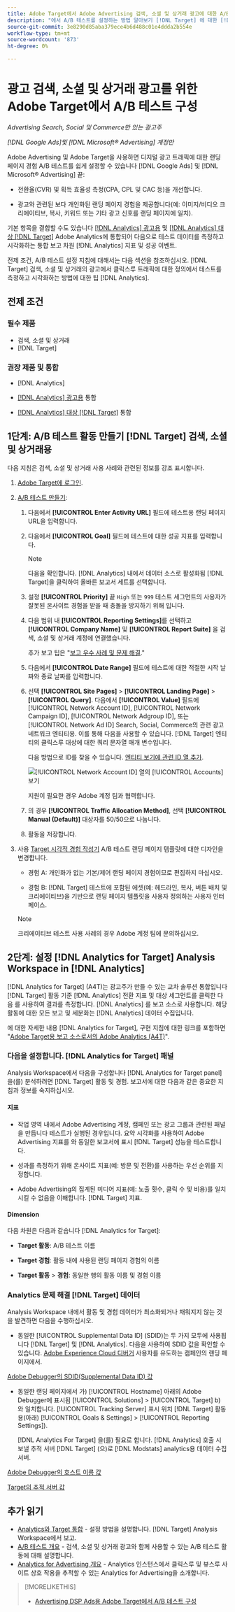 ```yaml
---
title: Adobe Target에서 Adobe Advertising 검색, 소셜 및 상거래 광고에 대한 A/B 테스트 구성
description: "에서 A/B 테스트를 설정하는 방법 알아보기 [!DNL Target] 에 대한 [!DNL Google Ads] 및 [!DNL Microsoft® Advertising] 검색, 소셜 및 커머스의 광고."
source-git-commit: 3e8290d85aba379ece4b6d488c01e4ddda2b554e
workflow-type: tm+mt
source-wordcount: '873'
ht-degree: 0%

---
```


# 광고 검색, 소셜 및 상거래 광고를 위한 Adobe Target에서 A/B 테스트 구성

*Advertising Search, Social 및 Commerce만 있는 광고주*

*[!DNL Google Ads]및 [!DNL Microsoft® Advertising] 계정만*

Adobe Advertising 및 Adobe Target을 사용하면 디지털 광고 트래픽에 대한 랜딩 페이지 경험 A/B 테스트를 쉽게 설정할 수 있습니다 [!DNL Google Ads] 및 [!DNL Microsoft® Advertising] 끝:

* 전환율(CVR) 및 획득 효율성 측정(CPA, CPL 및 CAC 등)을 개선합니다.

* 광고와 관련된 보다 개인화된 랜딩 페이지 경험을 제공합니다(예: 이미지/비디오 크리에이티브, 복사, 키워드 또는 기타 광고 신호를 랜딩 페이지에 일치).

기본 항목을 결합할 수도 있습니다 [[!DNL Analytics] 광고용](/help/integrations/analytics/overview.md) 및 [[!DNL Analytics] 대상 [!DNL Target]](https://experienceleague.adobe.com/docs/target/using/integrate/a4t/a4t.html) Adobe Analytics에 통합되어 다음으로 테스트 데이터를 측정하고 시각화하는 통합 보고 차원 [!DNL Analytics] 지표 및 성공 이벤트.

전제 조건, A/B 테스트 설정 지침에 대해서는 다음 섹션을 참조하십시오. [!DNL Target] 검색, 소셜 및 상거래의 광고에서 클릭스루 트래픽에 대한 정의에서 테스트를 측정하고 시각화하는 방법에 대한 팁 [!DNL Analytics].

## 전제 조건

### 필수 제품

* 검색, 소셜 및 상거래
* [!DNL Target]

### 권장 제품 및 통합

* [!DNL Analytics]

* [[!DNL Analytics] 광고용](/help/integrations/analytics/overview.md) 통합<!-- necessary for testing view-throughs, which most advertisers want to do -->

* [[!DNL Analytics] 대상 [!DNL Target]](https://experienceleague.adobe.com/docs/target/using/integrate/a4t/a4t.html) 통합

## 1단계: A/B 테스트 활동 만들기 [!DNL Target] 검색, 소셜 및 상거래용

다음 지침은 검색, 소셜 및 상거래 사용 사례와 관련된 정보를 강조 표시합니다.

1. [Adobe Target에 로그인](https://experienceleague.adobe.com/docs/target/using/introduction/target-access-from-mac.html).

1. [A/B 테스트 만들기](https://experienceleague.adobe.com/docs/target/using/activities/abtest/create/test-create-ab.html):

   1. 다음에서 **[!UICONTROL Enter Activity URL]** 필드에 테스트용 랜딩 페이지 URL을 입력합니다.

   1. 다음에서 **[!UICONTROL Goal]** 필드에 테스트에 대한 성공 지표를 입력합니다.

      >[!NOTE]
      >
      >다음을 확인합니다. [!DNL Analytics] 내에서 데이터 소스로 활성화됨 [!DNL Target]을 클릭하여 올바른 보고서 세트를 선택합니다.

   1. 설정 **[!UICONTROL Priority]** 끝 `High` 또는 `999` 테스트 세그먼트의 사용자가 잘못된 온사이트 경험을 받을 때 충돌을 방지하기 위해 입니다.


   1. 다음 범위 내 **[!UICONTROL Reporting Settings]**&#x200B;를 선택하고 **[!UICONTROL Company Name]** 및 **[!UICONTROL Report Suite]** 을 검색, 소셜 및 상거래 계정에 연결했습니다.

      추가 보고 팁은 &quot;[보고 우수 사례 및 문제 해결](https://experienceleague.adobe.com/docs/analytics/analyze/reports-analytics/report-troubleshooting.html).&quot;

   1. 다음에서 **[!UICONTROL Date Range]** 필드에 테스트에 대한 적절한 시작 날짜와 종료 날짜를 입력합니다.

   1. 선택 **[!UICONTROL Site Pages]** > **[!UICONTROL Landing Page]** > **[!UICONTROL Query]**. 다음에서 **[!UICONTROL Value]** 필드에 [!UICONTROL Network Account ID], [!UICONTROL Network Campaign ID], [!UICONTROL Network Adgroup ID], 또는 [!UICONTROL Network Ad ID] Search, Social, Commerce의 관련 광고 네트워크 엔티티용. 이를 통해 다음을 사용할 수 있습니다. [!DNL Target] 엔티티의 클릭스루 대상에 대한 쿼리 문자열 매개 변수입니다.

      다음 방법으로 ID를 찾을 수 있습니다. [엔티티 보기에 관련 ID 열 추가](/help/search-social-commerce/common-tasks/data-views/custom-default-views-manage.md).

      ![[!UICONTROL Network Account ID] 열의 [!UICONTROL Accounts] 보기](/help/integrations/assets/target-search-id.png "[!UICONTROL Network Account ID] 열의 [!UICONTROL Accounts] 보기")

      지원이 필요한 경우 Adobe 계정 팀과 협력합니다.

   1. 의 경우 **[!UICONTROL Traffic Allocation Method]**, 선택 **[!UICONTROL Manual (Default)]** 대상자를 50/50으로 나눕니다.

   1. 활동을 저장합니다.

1. 사용 [Target 시각적 경험 작성기](https://experienceleague.adobe.com/docs/target/using/activities/abtest/create/test-create-ab.html) A/B 테스트 랜딩 페이지 템플릿에 대한 디자인을 변경합니다.

   * 경험 A: 개인화가 없는 기본/제어 랜딩 페이지 경험이므로 편집하지 마십시오.

   * 경험 B: [!DNL Target] 테스트에 포함된 에셋(예: 헤드라인, 복사, 버튼 배치 및 크리에이티브)을 기반으로 랜딩 페이지 템플릿을 사용자 정의하는 사용자 인터페이스.

   >[!NOTE]
   >
   >크리에이티브 테스트 사용 사례의 경우 Adobe 계정 팀에 문의하십시오.

## 2단계: 설정 [!DNL Analytics for Target] Analysis Workspace in [!DNL Analytics]

[!DNL Analytics for Target] (A4T)는 광고주가 만들 수 있는 교차 솔루션 통합입니다 [!DNL Target] 활동 기준 [!DNL Analytics] 전환 지표 및 대상 세그먼트를 클릭한 다음 를 사용하여 결과를 측정합니다. [!DNL Analytics] 를 보고 소스로 사용합니다. 해당 활동에 대한 모든 보고 및 세분화는 [!DNL Analytics] 데이터 수집입니다.

에 대한 자세한 내용 [!DNL Analytics for Target], 구현 지침에 대한 링크를 포함하면 &quot;[Adobe Target용 보고 소스로서의 Adobe Analytics (A4T)](https://experienceleague.adobe.com/docs/target/using/integrate/a4t/a4t.html)&quot;.

### 다음을 설정합니다. [!DNL Analytics for Target] 패널

Analysis Workspace에서 다음을 구성합니다 [!DNL Analytics for Target panel] 을(를) 분석하려면 [!DNL Target] 활동 및 경험. 보고서에 대한 다음과 같은 중요한 지침과 정보를 숙지하십시오.

#### 지표

* 작업 영역 내에서 Adobe Advertising 계정, 캠페인 또는 광고 그룹과 관련된 패널을 만듭니다<!-- only applicable entities? --> 테스트가 실행된 경우입니다. 요약 시각화를 사용하여 Adobe Advertising 지표를 와 동일한 보고서에 표시 [!DNL Target] 성능을 테스트합니다.

* 성과를 측정하기 위해 온사이트 지표(예: 방문 및 전환)를 사용하는 우선 순위를 지정합니다.

* Adobe Advertising의 집계된 미디어 지표(예: 노출 횟수, 클릭 수 및 비용)를 일치시킬 수 없음을 이해합니다. [!DNL Target] 지표.

#### Dimension

다음 차원은 다음과 같습니다 [!DNL Analytics for Target]:

* **Target 활동**: A/B 테스트 이름

* **Target 경험**: 활동 내에 사용된 랜딩 페이지 경험의 이름

* **Target 활동** > **경험**: 동일한 행의 활동 이름 및 경험 이름

### Analytics 문제 해결 [!DNL Target] 데이터

Analysis Workspace 내에서 활동 및 경험 데이터가 최소화되거나 채워지지 않는 것을 발견하면 다음을 수행하십시오.

* 동일한 [!UICONTROL Supplemental Data ID] (SDID)는 두 가지 모두에 사용됩니다 [!DNL Target] 및 [!DNL Analytics]. 다음을 사용하여 SDID 값을 확인할 수 있습니다. [Adobe Experience Cloud 디버거](https://experienceleague.adobe.com/docs/target-learn/tutorials/troubleshooting/troubleshoot-with-the-experience-cloud-debugger.html) 사용자를 유도하는 캠페인의 랜딩 페이지에서.

[Adobe Debugger의 SDID(Supplemental Data ID) 값](/help/integrations/assets/target-troubleshooting-sdid.png)

* 동일한 랜딩 페이지에서 가) [!UICONTROL Hostname] 아래의 Adobe Debugger에 표시됨 [!UICONTROL Solutions] > [!UICONTROL Target] b) 와 일치합니다. [!UICONTROL Tracking Server] 표시 위치 [!DNL Target] 활동용(아래) [!UICONTROL Goals & Settings] > [!UICONTROL Reporting Settings]).

  [!DNL Analytics For Target] 을(를) 필요로 합니다. [!DNL Analytics] 호출 시 보낼 추적 서버 [!DNL Target] (으)로 [!DNL Modstats] analytics용 데이터 수집 서버.<!-- just "to Analytics?"-->

[Adobe Debugger의 호스트 이름 값](/help/integrations/assets/target-troubleshooting-hostname.png)

[Target의 추적 서버 값](/help/integrations/assets/target-troubleshooting-tracking-server.png)

## 추가 읽기

* [Analytics와 Target 통합](https://experienceleague.adobe.com/docs/target-learn/tutorials/integrations/3.2-target-analytics.html) - 설정 방법을 설명합니다. [!DNL Target] Analysis Workspace에서 보고.
* [A/B 테스트 개요](https://experienceleague.adobe.com/docs/target/using/activities/abtest/test-ab.html) - 검색, 소셜 및 상거래 광고와 함께 사용할 수 있는 A/B 테스트 활동에 대해 설명합니다.
* [Analytics for Advertising 개요](/help/integrations/analytics/overview.md) - Analytics 인스턴스에서 클릭스루 및 뷰스루 사이트 상호 작용을 추적할 수 있는 Analytics for Advertising을 소개합니다.

>[!MORELIKETHIS]
>
>* [Advertising DSP Ads용 Adobe Target에서 A/B 테스트 구성](ab-tests-dsp.md)
